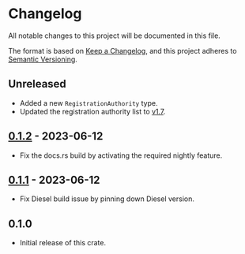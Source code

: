 # Changelog

All notable changes to this project will be documented in this file.

The format is based on [Keep a Changelog](https://keepachangelog.com/en/1.0.0/),
and this project adheres to [Semantic Versioning](https://semver.org/spec/v2.0.0.html).

## Unreleased

- Added a new `RegistrationAuthority` type.
- Updated the registration authority list to [v1.7](https://www.gleif.org/about-lei/code-lists/gleif-registration-authorities-list/2022-03-23_ra_list_v1.7.xlsx).

## [0.1.2](https://gitlab.com/21analytics/lei/-/tags/0.1.2) - 2023-06-12

- Fix the docs.rs build by activating the required nightly feature.

## [0.1.1](https://gitlab.com/21analytics/lei/-/tags/0.1.1) - 2023-06-12

- Fix Diesel build issue by pinning down Diesel version.

## 0.1.0

- Initial release of this crate.
